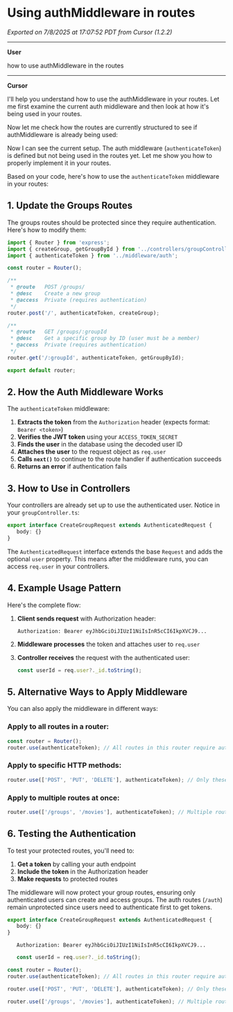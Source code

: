 # Using authMiddleware in routes
_Exported on 7/8/2025 at 17:07:52 PDT from Cursor (1.2.2)_

---

**User**

how to use authMiddleware in the routes

---

**Cursor**

I'll help you understand how to use the authMiddleware in your routes. Let me first examine the current auth middleware and then look at how it's being used in your routes.


Now let me check how the routes are currently structured to see if authMiddleware is already being used:


Now I can see the current setup. The auth middleware (`authenticateToken`) is defined but not being used in the routes yet. Let me show you how to properly implement it in your routes.

Based on your code, here's how to use the `authenticateToken` middleware in your routes:

## 1. Update the Groups Routes

The groups routes should be protected since they require authentication. Here's how to modify them:


```typescript
import { Router } from 'express';
import { createGroup, getGroupById } from '../controllers/groupController';
import { authenticateToken } from '../middleware/auth';

const router = Router();

/**
 * @route   POST /groups/
 * @desc    Create a new group
 * @access  Private (requires authentication)
 */
router.post('/', authenticateToken, createGroup);

/**
 * @route   GET /groups/:groupId
 * @desc    Get a specific group by ID (user must be a member)
 * @access  Private (requires authentication)
 */
router.get('/:groupId', authenticateToken, getGroupById);

export default router;
```

## 2. How the Auth Middleware Works

The `authenticateToken` middleware:

1. **Extracts the token** from the `Authorization` header (expects format: `Bearer <token>`)
2. **Verifies the JWT token** using your `ACCESS_TOKEN_SECRET`
3. **Finds the user** in the database using the decoded user ID
4. **Attaches the user** to the request object as `req.user`
5. **Calls `next()`** to continue to the route handler if authentication succeeds
6. **Returns an error** if authentication fails

## 3. How to Use in Controllers

Your controllers are already set up to use the authenticated user. Notice in your `groupController.ts`:

```typescript
export interface CreateGroupRequest extends AuthenticatedRequest {
   body: {}
}
```

The `AuthenticatedRequest` interface extends the base `Request` and adds the optional `user` property. This means after the middleware runs, you can access `req.user` in your controllers.

## 4. Example Usage Pattern

Here's the complete flow:

1. **Client sends request** with Authorization header:
   ```
   Authorization: Bearer eyJhbGciOiJIUzI1NiIsInR5cCI6IkpXVCJ9...
   ```

2. **Middleware processes** the token and attaches user to `req.user`

3. **Controller receives** the request with the authenticated user:
   ```typescript
   const userId = req.user?._id.toString();
   ```

## 5. Alternative Ways to Apply Middleware

You can also apply the middleware in different ways:

### Apply to all routes in a router:
```typescript
const router = Router();
router.use(authenticateToken); // All routes in this router require auth
```

### Apply to specific HTTP methods:
```typescript
router.use(['POST', 'PUT', 'DELETE'], authenticateToken); // Only these methods require auth
```

### Apply to multiple routes at once:
```typescript
router.use(['/groups', '/movies'], authenticateToken); // Multiple route prefixes
```

## 6. Testing the Authentication

To test your protected routes, you'll need to:

1. **Get a token** by calling your auth endpoint
2. **Include the token** in the Authorization header
3. **Make requests** to protected routes

The middleware will now protect your group routes, ensuring only authenticated users can create and access groups. The auth routes (`/auth`) remain unprotected since users need to authenticate first to get tokens.

```typescript
export interface CreateGroupRequest extends AuthenticatedRequest {
   body: {}
}
```

```plaintext
   Authorization: Bearer eyJhbGciOiJIUzI1NiIsInR5cCI6IkpXVCJ9...
```

```typescript
   const userId = req.user?._id.toString();
```

```typescript
const router = Router();
router.use(authenticateToken); // All routes in this router require auth
```

```typescript
router.use(['POST', 'PUT', 'DELETE'], authenticateToken); // Only these methods require auth
```

```typescript
router.use(['/groups', '/movies'], authenticateToken); // Multiple route prefixes
```

